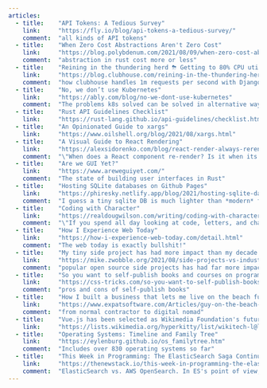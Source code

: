 ```yaml
---
articles:
  - title:    "API Tokens: A Tedious Survey"
    link:     "https://fly.io/blog/api-tokens-a-tedious-survey/"
    comment:  "all kinds of API tokens"
  - title:    "When Zero Cost Abstractions Aren't Zero Cost"
    link:     "https://blog.polybdenum.com/2021/08/09/when-zero-cost-abstractions-aren-t-zero-cost.html"
    comment:  "abstraction in rust cost more or less"
  - title:    "Reining in the thundering herd ⛈ Getting to 80% CPU utilization with Django"
    link:     "https://blog.clubhouse.com/reining-in-the-thundering-herd-with-django-and-gunicorn/"
    comment:  "how clubhouse handles 1m requests per second with Django"
  - title:    "No, we don’t use Kubernetes"
    link:     "https://ably.com/blog/no-we-dont-use-kubernetes"
    comment:  "The problems k8s solved can be solved in alternative way"
  - title:    "Rust API Guidelines Checklist"
    link:     "https://rust-lang.github.io/api-guidelines/checklist.html"
  - title:    "An Opinionated Guide to xargs"
    link:     "https://www.oilshell.org/blog/2021/08/xargs.html"
  - title:    "A Visual Guide to React Rendering"
    link:     "https://alexsidorenko.com/blog/react-render-always-rerenders/"
    comment:  "\"When does a React component re-render? Is it when its state or props change?\""
  - title:    "Are we GUI Yet?"
    link:     "https://www.areweguiyet.com/"
    comment:  "The state of building user interfaces in Rust"
  - title:    "Hosting SQLite databases on Github Pages"
    link:     "https://phiresky.netlify.app/blog/2021/hosting-sqlite-databases-on-github-pages/"
    comment:  "I guess a tiny sqlite DB is much lighter than *modern* frontend libs"
  - title:    "Coding with Character"
    link:     "https://realdougwilson.com/writing/coding-with-character"
    comment:  "\"If you spend all day looking at code, letters, and characters—why not make it fun?\""
  - title:    "How I Experience Web Today"
    link:     "https://how-i-experience-web-today.com/detail.html"
    comment:  "The web today is exactly bullshit!"
  - title:    "My tiny side project has had more impact than my decade in the software industry"
    link:     "https://mike.zwobble.org/2021/08/side-projects-vs-industry/"
    comment:  "popular open source side projects has had far more impact than in house softwares. you just little parts of your product instead of a functioning one that opens to everyone"
  - title:    "So you want to self-publish books and courses on programming"
    link:     "https://css-tricks.com/so-you-want-to-self-publish-books-and-courses-on-programming/"
    comment:  "pros and cons of self-publish books"
  - title:    "How I built a business that lets me live on the beach full time"
    link:     "https://www.expatsoftware.com/Articles/guy-on-the-beach-with-a-laptop.html"
    comment:  "from normal contractor to digital nomad"
  - title:    "Vue.js has been selected as Wikimedia Foundation's future JavaScript framework"
    link:     "https://lists.wikimedia.org/hyperkitty/list/wikitech-l@lists.wikimedia.org/thread/SOZREBYR36PUNFZXMIUBVAIOQI4N7PDU/"
  - title:    "Operating Systems: Timeline and Family Tree"
    link:     "https://eylenburg.github.io/os_familytree.htm"
    comment:  "Includes over 830 operating systems so far"
  - title:    "This Week in Programming: The ElasticSearch Saga Continues"
    link:     "https://thenewstack.io/this-week-in-programming-the-elasticsearch-saga-continues/"
    comment:  "ElasticSearch vs. AWS OpenSearch. In ES's point of view, they want you to use OSS version for self-deploy, and Commercial version for cloud use."
---
```


